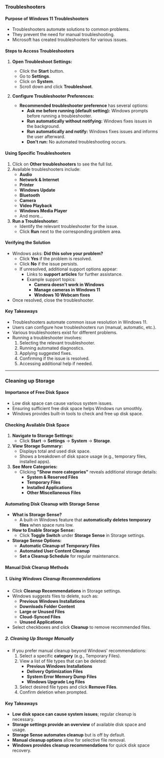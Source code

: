### Troubleshooters
#### Purpose of Windows 11 Troubleshooters

- Troubleshooters automate solutions to common problems.
- They prevent the need for manual troubleshooting.
- Microsoft has created troubleshooters for various issues.

#### Steps to Access Troubleshooters

1. **Open Troubleshoot Settings:**
    - Click the **Start** button.
    - Go to **Settings**.
    - Click on **System**.
    - Scroll down and click **Troubleshoot**.
2. **Configure Troubleshooter Preferences:**
    
    - **Recommended troubleshooter preference** has several options:
        - **Ask me before running (default setting):** Windows prompts before running a troubleshooter.
        - **Run automatically without notifying:** Windows fixes issues in the background.
        - **Run automatically and notify:** Windows fixes issues and informs the user afterward.
        - **Don't run:** No automated troubleshooting occurs.

#### Using Specific Troubleshooters

1. Click on **Other troubleshooters** to see the full list.
2. Available troubleshooters include:
    - **Audio**
    - **Network & Internet**
    - **Printer**
    - **Windows Update**
    - **Bluetooth**
    - **Camera**
    - **Video Playback**
    - **Windows Media Player**
    - And more…
3. **Run a Troubleshooter:**
    - Identify the relevant troubleshooter for the issue.
    - Click **Run** next to the corresponding problem area.

#### Verifying the Solution

- Windows asks: **Did this solve your problem?**
    - Click **Yes** if the problem is resolved.
    - Click **No** if the issue persists.
    - If unresolved, additional support options appear:
        - Links to **support articles** for further assistance.
        - Example support topics:
            - **Camera doesn’t work in Windows**
            - **Manage cameras in Windows 11**
            - **Windows 10 Webcam fixes**
- Once resolved, close the troubleshooter.

#### Key Takeaways

- Troubleshooters automate common issue resolution in Windows 11.
- Users can configure how troubleshooters run (manual, automatic, etc.).
- Various troubleshooters exist for different problems.
- Running a troubleshooter involves:
    1. Selecting the relevant troubleshooter.
    2. Running automated diagnostics.
    3. Applying suggested fixes.
    4. Confirming if the issue is resolved.
    5. Accessing additional help if needed.

-----
### Cleaning up Storage
#### Importance of Free Disk Space

- Low disk space can cause various system issues.
- Ensuring sufficient free disk space helps Windows run smoothly.
- Windows provides built-in tools to check and free up disk space.

#### Checking Available Disk Space

1. **Navigate to Storage Settings:**
    - Click **Start** → **Settings** → **System** → **Storage**.
2. **View Storage Summary:**
    - Displays total and used disk space.
    - Shows a breakdown of disk space usage (e.g., temporary files, installed apps).
3. **See More Categories:**
    - Clicking **"Show more categories"** reveals additional storage details:
        - **System & Reserved Files**
        - **Temporary Files**
        - **Installed Applications**
        - **Other Miscellaneous Files**
#### Automating Disk Cleanup with Storage Sense

- **What is Storage Sense?**
    - A built-in Windows feature that **automatically deletes temporary files** when space runs low.
- **How to Enable Storage Sense:**
    - Click **Toggle Switch** under **Storage Sense** in Storage settings.
- **Storage Sense Options:**
    - **Automatic Cleanup of Temporary Files**
    - **Automated User Content Cleanup**
    - **Set a Cleanup Schedule** for regular maintenance.
#### Manual Disk Cleanup Methods

##### 1. Using Windows Cleanup Recommendations

- Click **Cleanup Recommendations** in Storage settings.
- Windows suggests files to delete, such as:
    - **Previous Windows Installations**
    - **Downloads Folder Content**
    - **Large or Unused Files**
    - **Cloud-Synced Files**
    - **Unused Applications**
- Select checkboxes and click **Cleanup** to remove recommended files.

##### 2. Cleaning Up Storage Manually

- If you prefer manual cleanup beyond Windows' recommendations:
    1. Select a specific **category** (e.g., Temporary Files).
    2. View a list of file types that can be deleted:
        - **Previous Windows Installations**
        - **Delivery Optimization Files**
        - **System Error Memory Dump Files**
        - **Windows Upgrade Log Files**
    3. Select desired file types and click **Remove Files**.
    4. Confirm deletion when prompted.

#### Key Takeaways

- **Low disk space can cause system issues**; regular cleanup is necessary.
- **Storage settings provide an overview** of available disk space and usage.
- **Storage Sense automates cleanup** but is off by default.
- **Manual cleanup options** allow for selective file removal.
- **Windows provides cleanup recommendations** for quick disk space recovery.
